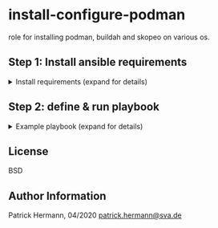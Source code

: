 install-configure-podman
=========

role for installing podman, buildah and skopeo on various os.

## Step 1: Install ansible requirements

<details><summary><textb> Install requirements (expand for details) </textb></summary>

copy and paste the following into your terminal
```
cat <<EOF > /tmp/requirements.yaml
- src: git@codehub.sva.de:Lab/stuttgart-things/supporting-roles/install-configure-podman.git
  scm: git
EOF
ansible-galaxy install -r /tmp/requirements.yaml --force
rm -rf /tmp/requirements.yaml
```
</details>

## Step 2: define & run playbook 

<details><summary><textb> Example playbook (expand for details) </textb></summary>

copy and paste the following (on any place of the filesystem of the ansible host) into your terminal:
```
---
cat <<EOF > install-configure-podman.yaml
- hosts: all 

  roles:
    - role: install-configure-podman
EOF 
```

Execute playbook:
```
ansible-playbook install-configure-podman.yaml -vv 
```

</details>


License
-------

BSD

Author Information
------------------

Patrick Hermann, 04/2020
patrick.hermann@sva.de
